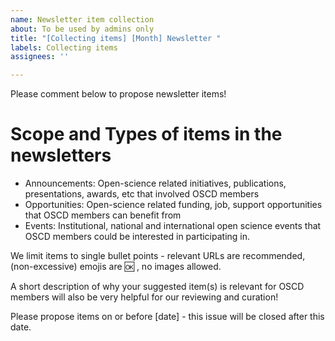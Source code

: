 ```yaml
---
name: Newsletter item collection
about: To be used by admins only
title: "[Collecting items] [Month] Newsletter "
labels: Collecting items
assignees: ''

---
```


Please comment below to propose newsletter items!

# Scope and Types of items in the newsletters

- Announcements: Open-science related initiatives, publications, presentations, awards, etc that involved OSCD members
- Opportunities: Open-science related funding, job, support opportunities that OSCD members can benefit from
- Events: Institutional, national and international open science events that OSCD members could be interested in participating in.

We limit items to single bullet points - relevant URLs are recommended, (non-excessive) emojis are 🆗 , no images allowed.

A short description of why your suggested item(s) is relevant for OSCD members will also be very helpful for our reviewing and curation!

Please propose items on or before [date] - this issue will be closed after this date.
